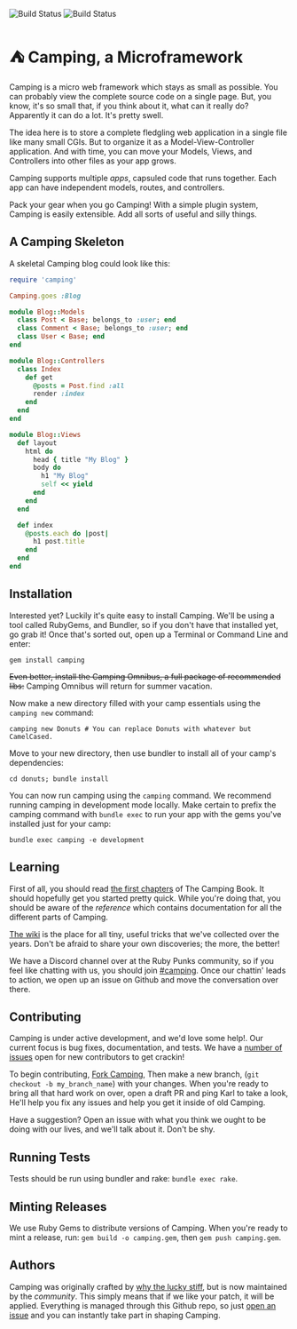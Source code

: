 ![Build Status](https://github.com/camping/camping/actions/workflows/camping.yml/badge.svg) ![Build Status](https://github.com/camping/camping/actions/workflows/integration.yml/badge.svg)

# ⛺️ Camping, a Microframework

Camping is a micro web framework which stays as small as possible.
You can probably view the complete source code on a single page. But, you
know, it's so small that, if you think about it, what can it really do? Apparently
it can do a lot. It's pretty swell.

The idea here is to store a complete fledgling web application in a single
file like many small CGIs. But to organize it as a Model-View-Controller
application. And with time, you can move your Models, Views, and Controllers into
other files as your app grows.

Camping supports multiple *apps*, capsuled code that runs together. Each app can
have independent models, routes, and controllers.

Pack your gear when you go Camping! With a simple plugin system, Camping is easily
extensible. Add all sorts of useful and silly things.

## A Camping Skeleton

A skeletal Camping blog could look like this:

```ruby
require 'camping'

Camping.goes :Blog

module Blog::Models
  class Post < Base; belongs_to :user; end
  class Comment < Base; belongs_to :user; end
  class User < Base; end
end

module Blog::Controllers
  class Index
    def get
      @posts = Post.find :all
      render :index
    end
  end
end

module Blog::Views
  def layout
    html do
      head { title "My Blog" }
      body do
        h1 "My Blog"
        self << yield
      end
    end
  end

  def index
    @posts.each do |post|
      h1 post.title
    end
  end
end
```

## Installation

Interested yet?  Luckily it's quite easy to install Camping.  We'll be using
a tool called RubyGems, and Bundler, so if you don't have that installed
yet, go grab it! Once that's sorted out, open up a Terminal or Command
Line and enter:

```
gem install camping
```

~~Even better, install the Camping Omnibus, a full package of recommended libs:~~ Camping Omnibus will return for summer vacation.

Now make a new directory filled with your camp essentials using the `camping new` command:

```
camping new Donuts # You can replace Donuts with whatever but CamelCased.
```

Move to your new directory, then use bundler to install all of your camp's dependencies:

```
cd donuts; bundle install
```

You can now run camping using the `camping` command. We recommend running camping in development mode locally. Make certain to prefix the camping command with `bundle exec` to run your app with the gems you've installed just for your camp:

```
bundle exec camping -e development
```

## Learning

First of all, you should read [the first chapters](/book/01_introduction.md)
of The Camping Book. It should hopefully get you started pretty quick. While
you're doing that, you should be aware of the _reference_ which contains
documentation for all the different parts of Camping.

[The wiki](https://github.com/camping/camping/wiki) is the place for all tiny,
useful tricks that we've collected over the years.  Don't be afraid to share
your own discoveries; the more, the better!

We have a Discord channel over at the Ruby Punks community, so if you feel
like chatting with us, you should join [#camping](https://discord.gg/JSmPBsWgFt). Once our chattin' leads to action, we open up an issue on Github and move the conversation over there.

## Contributing

Camping is under active development, and we'd love some help!. Our current focus is bug fixes, documentation, and tests. We have a [number of issues](https://github.com/camping/camping/issues?q=is%3Aissue+is%3Aopen+label%3A%22Great+for+new+Contributors%22) open for new contributors to get crackin!

To begin contributing, [Fork Camping](https://github.com/camping/camping/fork), Then make a new branch, (`git checkout -b my_branch_name`) with your changes. When you're ready to bring all that hard work on over, open a draft PR and ping Karl to take a look, He'll help you fix any issues and help you get it inside of old Camping.

Have a suggestion? Open an issue with what you think we ought to be doing with our lives, and we'll talk about it. Don't be shy.

## Running Tests

Tests should be run using bundler and rake: `bundle exec rake`.

## Minting Releases

We use Ruby Gems to distribute versions of Camping. When you're ready to mint a release, run: `gem build -o camping.gem`, then `gem push camping.gem`.

## Authors

Camping was originally crafted by [why the lucky stiff](http://en.wikipedia.org/wiki/Why_the_lucky_stiff), but is now maintained by the _community_. This simply means that if we like your patch, it will be applied. Everything is managed through this Github repo, so just [open an issue](https://github.com/camping/camping/issues/new) and you can instantly take part in shaping Camping.
